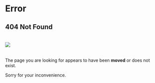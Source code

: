 # Error

## 404 Not Found

<img src="/jodd-pp-128.png" style="padding: 20px 0;">

The page you are looking for appears to have been <b>moved</b> or does not exist.

Sorry for your inconvenience.

<div id="redirect" style="display: none; font-weight: bold; font-size: 1.1em; margin: 50px; color: green">

	OLD LINK DETECTED!
	Redirecting to the new link in a couple of seconds:

	<div id="newlink" style="margin: 20px 0; font-size: 2em;"></div>

</div>

<script>

function redirectTo(newLinkUrl) {
	$('#newlink').text(newLinkUrl);
	$('#redirect').show();

	setTimeout(function(){ window.location.href = newLinkUrl; }, 3000);
}


(function($){
	console.log(window.location.pathname + window.location.search + window.location.hash);

	var url = window.location.href
	var path = window.location.pathname;


	if (path === "/doc/beanutil.html" || path === "/util/beanutil.html") {
		redirectTo("https://jodd.org/beanutil");
	}
	else if (path === "/doc/email.html" || path === "/util/email.html") {
		redirectTo("https://jodd.org/email");
	}
	else if (path === "/doc/http.html" || path === "/util/http.html") {
		redirectTo("https://jodd.org/http");
	}
	else if (path === "/doc/props.html" || path === "/util/props.html") {
		redirectTo("https://jodd.org/props");
	}
	else if (path === "/doc/" || path === "/doc") {
		url = url.replace('/doc','/documentation');
		redirectTo(url);
	}
	else if (path.startsWith("/doc/")) {
		var num = 0;
		for (ch of path) {
		    if (ch === '/') num++;
		}

		if (num >= 3) {
			url = url.replace('/doc','');
			redirectTo(url);
		}
		if (num == 2) {
			url = url.replace('/doc','/util');
			redirectTo(url);
		}
	}
})(jQuery);

</script>

<!--#echo var="REQUEST_URI" -->
